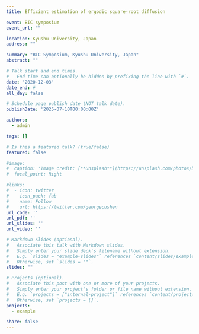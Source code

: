 ```yaml
---
title: Efficient estimation of ergodic square-root diffusion

event: BIC symposium
event_url: ""

location: Kyushu University, Japan
address: ""

summary: "BIC Symposium, Kyushu University, Japan"
abstract: ""

# Talk start and end times.
#   End time can optionally be hidden by prefixing the line with `#`.
date: '2020-12-03'
date_end: #
all_day: false

# Schedule page publish date (NOT talk date).
publishDate: '2025-07-10T00:00:00Z'

authors:
  - admin

tags: []

# Is this a featured talk? (true/false)
featured: false

#image:
#  caption: 'Image credit: [**Unsplash**](https://unsplash.com/photos/bzdhc5b3Bxs)'
#  focal_point: Right

#links:
#  - icon: twitter
#    icon_pack: fab
#    name: Follow
#    url: https://twitter.com/georgecushen
url_code: ''
url_pdf: ''
url_slides: ''
url_video: ''

# Markdown Slides (optional).
#   Associate this talk with Markdown slides.
#   Simply enter your slide deck's filename without extension.
#   E.g. `slides = "example-slides"` references `content/slides/example-slides.md`.
#   Otherwise, set `slides = ""`.
slides: ""

# Projects (optional).
#   Associate this post with one or more of your projects.
#   Simply enter your project's folder or file name without extension.
#   E.g. `projects = ["internal-project"]` references `content/project/deep-learning/index.md`.
#   Otherwise, set `projects = []`.
projects:
  - example

share: false 
---
```


